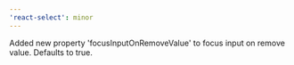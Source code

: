```yaml
---
'react-select': minor
---
```


Added new property 'focusInputOnRemoveValue' to focus input on remove value. Defaults to true.

